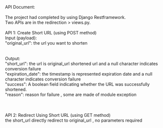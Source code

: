 API Document:<br>
<br>
  The project had completed by using Django Restframework.<br>
  Two APIs are in the redirection > views.py.<br>
<br>
  API 1: Create Short URL   (using POST method)<br>
    Input (payload):<br>
      "original_url": the url you want to shorten<br><br><br>
    Output:<br>
      "short_url": the url is original_url shortened url and a null character indicates conversion failure<br>
      "expiration_date": the timestamp is represented expiration date and a null character indicates conversion failure<br>
      "success": A boolean field indicating whether the URL was successfully shortened.<br>
      "reason": reason for failure , some are made of module exception<br><br><br>
<br>
  API 2: Redirect Using Short URL   (using GET method)<br>
    the short_url directly redirect to original_url , no parameters required<br>
